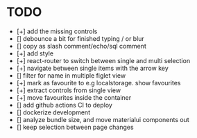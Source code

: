 # TODO

- [+] add the missing controls
- [] debounce a bit for finished typing / or blur
- [] copy as slash comment/echo/sql comment
- [+] add style
- [+] react-router to switch between single and multi selection
- [+] navigate between single items with the arrow key
- [] filter for name in multiple figlet view
- [+] mark as favourite to e.g localstorage. show favourites
- [+] extract controls from single view
- [+] move favourites inside the container
- [] add github actions CI to deploy
- [] dockerize development
- [] analyze bundle size, and move materialui components out
- [] keep selection between page changes